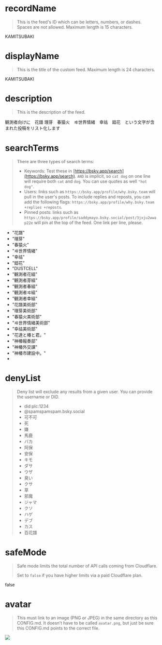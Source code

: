 
# recordName

> This is the feed's ID which can be letters, numbers, or dashes. Spaces are not allowed. Maximum length is 15 characters.

KAMITSUBAKI

# displayName

> This is the title of the custom feed. Maximum length is 24 characters.

KAMITSUBAKI

# description

> This is the description of the feed.

観測者向けに　花譜 理芽　春猿火　ヰ世界情緒　幸祜　廻花　という文字が含まれた投稿をリスト化します

# searchTerms

> There are three types of search terms:
>
> - Keywords: Test these in [https://bsky.app/search](https://bsky.app/search). `AND` is implicit, so `cat dog` on one line will require both `cat` and `dog`. You can use quotes as well `"hot dog"`.
> - Users: links such as `https://bsky.app/profile/why.bsky.team` will pull in the user's posts. To include replies and reposts, you can add the following flags: `https://bsky.app/profile/why.bsky.team +replies +reposts`.
> - Pinned posts: links such as `https://bsky.app/profile/saddymayo.bsky.social/post/3jxju2wwap22e` will pin at the top of the feed. One link per line, please.

- "花譜"
- "理芽"
- "春猿火"
- "ヰ世界情緒"
- "幸祜"
- "廻花"
- "DUSTCELL"
- "観測者花組"
- "観測者芽組"
- "観測者春組"
- "観測者ヰ組"
- "観測者幸組"
- "花譜美術部"
- "理芽美術部"
- "春猿火美術部"
- "ヰ世界情緒美術部"
- "幸祜美術部"
- "花達と椿と君。"
- "神椿報奏部"
- "神椿外交課"
- "神椿市建設中。"
- 
# denyList

> Deny list will exclude any results from a given user. You can provide the username or DID.
>
> - did:plc:1234
> - @spamspamspam.bsky.social
> - 可不可
> - 死
> - 嫌
> - 馬鹿
> - バカ
> - 阿保
> - 安保
> - キモ
> - ダサ
> - ウザ
> - 臭い
> - クサ
> - 草
> - 邪魔
> - ジャマ
> - クソ
> - ハゲ
> - デブ
> - カス
> - 百花譜
# safeMode

> Safe mode limits the total number of API calls coming from Cloudflare.
>
> Set to `false` if you have higher limits via a paid Cloudflare plan.

false

# avatar

> This must link to an image (PNG or JPEG) in the same directory as this CONFIG.md. It doesn't have to be called `avatar.png`, but just be sure this CONFIG.md points to the correct file.

![](avatar.png)
